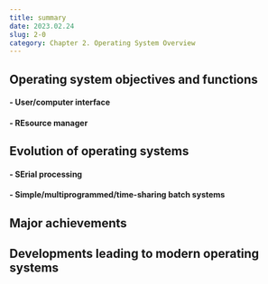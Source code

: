 ```yaml
---
title: summary
date: 2023.02.24
slug: 2-0
category: Chapter 2. Operating System Overview
---
```


## Operating system objectives and functions

#### - User/computer interface
#### - REsource manager

## Evolution of operating systems

#### - SErial processing
#### - Simple/multiprogrammed/time-sharing batch systems

## Major achievements

## Developments leading to modern operating systems
